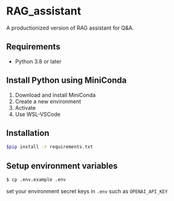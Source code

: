 # RAG_assistant
A productionized version of RAG assistant for Q&A.

## Requirements
- Python 3.8 or later

## Install Python using MiniConda
1) Download and install MiniConda
2) Create a new environment
3) Activate
4) Use WSL-VSCode

## Installation
```bash
$pip install -r requirements.txt
```

## Setup environment variables
```bash
$ cp .env.example .env
```
set your environment secret keys in `.env` such as `OPENAI_API_KEY`

